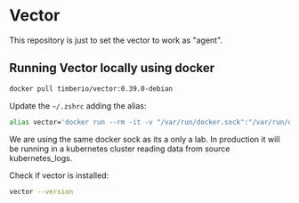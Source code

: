 # Vector

This repository is just to set the vector to work as "agent".

## Running Vector locally using docker

```sh
docker pull timberio/vector:0.39.0-debian
```

Update the `~/.zshrc` adding the alias:

```sh
alias vector='docker run --rm -it -v "/var/run/docker.sock":"/var/run/docker.sock" -v "${HOME}/observability-stack/dummy-vector-agent/":/etc/vector/ timberio/vector:0.39.0-debian'
```

We are using the same docker sock as its a only a lab. In production it will be running in a kubernetes cluster reading data from source kubernetes_logs.

Check if vector is installed:

```sh
vector --version
```
